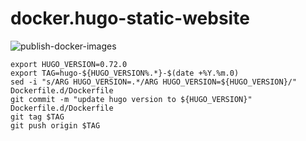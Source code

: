 # docker.hugo-static-website

![publish-docker-images](https://github.com/mazgi/docker.hugo-static-website/workflows/publish-docker-images/badge.svg)

```shellsession
export HUGO_VERSION=0.72.0
export TAG=hugo-${HUGO_VERSION%.*}-$(date +%Y.%m.0)
sed -i "s/ARG HUGO_VERSION=.*/ARG HUGO_VERSION=${HUGO_VERSION}/" Dockerfile.d/Dockerfile
git commit -m "update hugo version to ${HUGO_VERSION}" Dockerfile.d/Dockerfile
git tag $TAG
git push origin $TAG
```
